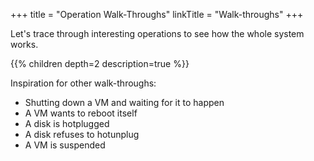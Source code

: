 +++
title = "Operation Walk-Throughs"
linkTitle = "Walk-throughs"
+++

Let's trace through interesting operations to see how the whole system
works.

{{% children depth=2 description=true %}}

Inspiration for other walk-throughs:

- Shutting down a VM and waiting for it to happen
- A VM wants to reboot itself
- A disk is hotplugged
- A disk refuses to hotunplug
- A VM is suspended